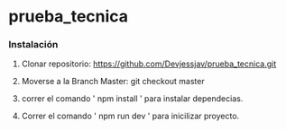 # prueba_tecnica

### Instalación

1. Clonar repositorio:
   https://github.com/Devjessjav/prueba_tecnica.git

2. Moverse a la Branch Master:   git checkout master 
   
3. correr el comando ' npm install ' para instalar dependecias.

4. Correr el comando ' npm run dev ' para inicilizar proyecto.
